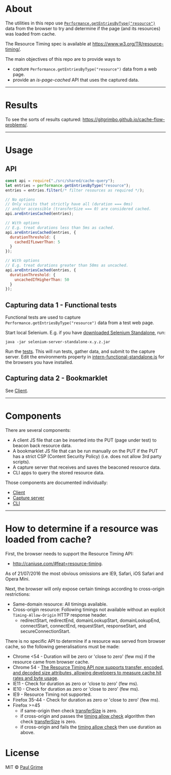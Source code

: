 # About

The utilities in this repo use
[`Performance.getEntriesByType("resource")`](https://developer.mozilla.org/en-US/docs/Web/API/Performance/getEntriesByType)
data from the browser to try and determine if the page (and its resources) was
loaded from cache.

The Resource Timing spec is available at https://www.w3.org/TR/resource-timing/.

The main objectives of this repo are to provide ways to

- capture `Performance.getEntriesByType("resource")` data from a web page.
- provide an *is-page-cached* API that uses the captured data.

---

# Results

To see the sorts of results captured: https://gitgrimbo.github.io/cache-flow-problems/.

---

# Usage

## API

```js
const api = require("./src/shared/cache-query");
let entries = performance.getEntriesByType("resource");
entries = entries.filter(/* filter resources as required */);

// No options
// Only visits that strictly have all (duration === 0ms)
// and/or accessible (transferSize === 0) are considered cached.
api.areEntriesCached(entries);

// With options
// E.g. treat durations less than 5ms as cached.
api.areEntriesCached(entries, {
  durationThreshold: {
    cachedIfLowerThan: 5
  }
});

// With options
// E.g. treat durations greater than 50ms as uncached.
api.areEntriesCached(entries, {
  durationThreshold: {
    uncachedIfHigherThan: 50
  }
});
```

## Capturing data 1 - Functional tests

Functional tests are used to capture
`Performance.getEntriesByType("resource")` data from a test web page.

Start local Selenium. E.g. if you have
[downloaded Selenium Standalone](http://www.seleniumhq.org/download/), run:

`java -jar selenium-server-standalone-x.y.z.jar`

Run the [tests](test/README.md). This will run tests, gather
data, and submit to the capture server. Edit the environments property in
[intern-functional-standalone.js](test/config/intern-functional-standalone.js)
for the browsers you have installed.

## Capturing data 2 - Bookmarklet

See [Client](./src/client/README.md).

---

# Components

There are several components:

- A client JS file that can be inserted into the PUT (page under test) to
  beacon back resource data.
- A bookmarklet JS file that can be run manually on the PUT if the PUT has a
  strict CSP (Content Security Policy) (i.e. does not allow 3rd party scripts).
- A capture server that receives and saves the beaconed resource data.
- CLI apps to query the stored resource data.

Those components are documented individually:

- [Client](./src/client/README.md)
- [Capture server](./src/capture-server/README.md)
- [CLI](./src/cli/README.md)

---

# How to determine if a resource was loaded from cache?

First, the browser needs to support the Resource Timing API:

- http://caniuse.com/#feat=resource-timing.

As of 21/07/2016 the most obvious omissions are IE9, Safari, iOS Safari and
Opera Mini.

Next, the browser will only expose certain timings according to cross-origin
restrictions:

- Same-domain resource: All timings available.
- Cross-origin resource: Following timings not available without an explicit
  `Timing-Allow-Origin` HTTP response header.
  - redirectStart, redirectEnd, domainLookupStart, domainLookupEnd,
    connectStart, connectEnd, requestStart, responseStart, and
    secureConnectionStart.

There is no specific API to determine if a resource was served from browser
cache, so the following generalisations must be made:

- Chrome <54 - Duration will be zero or 'close to zero' (few ms) if the resource
  came from browser cache.
- Chrome 54 - [The Resource Timing API now supports transfer, encoded, and
  decoded size attributes, allowing developers to measure cache hit rates and
  byte usage](https://blog.chromium.org/2016/09/chrome-54-beta-custom-elements-v1.html).
- IE11 - Check for duration as zero or 'close to zero' (few ms).
- IE10 - Check for duration as zero or 'close to zero' (few ms).
- IE9 - Resource Timing not supported.
- Firefox 35-44 - Check for duration as zero or 'close to zero' (few ms).
- Firefox >=45
  - if same-origin then check
    [transferSize](https://w3c.github.io/resource-timing/#dom-performanceresourcetiming-transfersize)
    is zero.
  - if cross-origin and passes the
    [timing allow check](https://w3c.github.io/resource-timing/#timing-allow-check)
    algorithm then check
    [transferSize](https://w3c.github.io/resource-timing/#dom-performanceresourcetiming-transfersize)
    is zero.
  - if cross-origin and fails the
    [timing allow check](https://w3c.github.io/resource-timing/#timing-allow-check)
    then use duration as above.

# License

MIT © [Paul Grime](https://github.com/gitgrimbo/)
